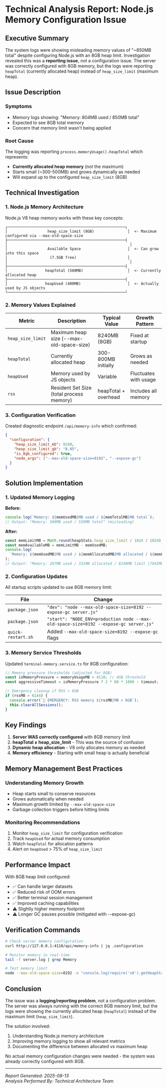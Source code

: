 # Technical Analysis Report: Node.js Memory Configuration Issue

## Executive Summary

The system logs were showing misleading memory values of "~850MB total" despite configuring Node.js with an 8GB heap limit. Investigation revealed this was a **reporting issue**, not a configuration issue. The server was correctly configured with 8GB memory, but the logs were reporting `heapTotal` (currently allocated heap) instead of `heap_size_limit` (maximum heap).

## Issue Description

### Symptoms

- Memory logs showing: "Memory: 804MB used / 850MB total"
- Expected to see 8GB total memory
- Concern that memory limit wasn't being applied

### Root Cause

The logging was reporting `process.memoryUsage().heapTotal` which represents:

- **Currently allocated heap memory** (not the maximum)
- Starts small (~300-500MB) and grows dynamically as needed
- Will expand up to the configured `heap_size_limit` (8GB)

## Technical Investigation

### 1. Node.js Memory Architecture

Node.js V8 heap memory works with these key concepts:

```
┌─────────────────────────────────────────────────────┐
│                  heap_size_limit (8GB)               │  <- Maximum configured via --max-old-space-size
├─────────────────────────────────────────────────────┤
│                                                       │
│                  Available Space                     │  <- Can grow into this space
│                   (7.5GB free)                       │
│                                                       │
├─────────────────────────────────────────────────────┤
│                 heapTotal (500MB)                    │  <- Currently allocated heap
├─────────────────────────────────────────────────────┤
│                 heapUsed (400MB)                     │  <- Actually used by JS objects
└─────────────────────────────────────────────────────┘
```

### 2. Memory Values Explained

| Metric            | Description                              | Typical Value        | Growth Pattern        |
| ----------------- | ---------------------------------------- | -------------------- | --------------------- |
| `heap_size_limit` | Maximum heap size (--max-old-space-size) | 8240MB (8GB)         | Fixed at startup      |
| `heapTotal`       | Currently allocated heap                 | 300-800MB initially  | Grows as needed       |
| `heapUsed`        | Memory used by JS objects                | Variable             | Fluctuates with usage |
| `rss`             | Resident Set Size (total process memory) | heapTotal + overhead | Includes all memory   |

### 3. Configuration Verification

Created diagnostic endpoint `/api/memory-info` which confirmed:

```json
{
  "configuration": {
    "heap_size_limit_mb": 8240,
    "heap_size_limit_gb": "8.05",
    "is_8gb_configured": true,
    "node_args": ["--max-old-space-size=8192", "--expose-gc"]
  }
}
```

## Solution Implementation

### 1. Updated Memory Logging

**Before:**

```javascript
console.log(`Memory: ${memUsedMB}MB used / ${memTotalMB}MB total`);
// Output: "Memory: 500MB used / 550MB total" (misleading)
```

**After:**

```javascript
const memLimitMB = Math.round(heapStats.heap_size_limit / 1024 / 1024);
const memAvailableMB = memLimitMB - memUsedMB;
console.log(
  `Memory: ${memUsedMB}MB used / ${memAllocatedMB}MB allocated / ${memLimitMB}MB limit (${memAvailableMB}MB available)`,
);
// Output: "Memory: 297MB used / 331MB allocated / 8240MB limit (7943MB available)"
```

### 2. Configuration Updates

All startup scripts updated to use 8GB memory limit:

| File               | Change                                                                                |
| ------------------ | ------------------------------------------------------------------------------------- |
| `package.json`     | `"dev": "node --max-old-space-size=8192 --expose-gc server.js"`                       |
| `package.json`     | `"start": "NODE_ENV=production node --max-old-space-size=8192 --expose-gc server.js"` |
| `quick-restart.sh` | Added `--max-old-space-size=8192 --expose-gc` flags                                   |

### 3. Memory Service Thresholds

Updated `terminal-memory.service.ts` for 8GB configuration:

```typescript
// Memory pressure thresholds (adjusted for 8GB)
const isMemoryPressure = memoryUsageMB > 4110; // 4GB threshold
const aggressiveTimeout = isMemoryPressure ? 2 * 60 * 1000 : timeout;

// Emergency cleanup if RSS > 6GB
if (rssMB > 6144) {
  console.error(`🚨 EMERGENCY: RSS memory ${rssMB}MB > 6GB`);
  this.clearAllSessions();
}
```

## Key Findings

1. **Server WAS correctly configured** with 8GB memory limit
2. **heapTotal ≠ heap_size_limit** - This was the source of confusion
3. **Dynamic heap allocation** - V8 only allocates memory as needed
4. **Memory efficiency** - Starting with small heap is actually beneficial

## Memory Management Best Practices

### Understanding Memory Growth

- Heap starts small to conserve resources
- Grows automatically when needed
- Maximum growth limited by `--max-old-space-size`
- Garbage collection triggers before hitting limits

### Monitoring Recommendations

1. Monitor `heap_size_limit` for configuration verification
2. Track `heapUsed` for actual memory consumption
3. Watch `heapTotal` for allocation patterns
4. Alert on `heapUsed` > 75% of `heap_size_limit`

## Performance Impact

With 8GB heap limit configured:

- ✅ Can handle larger datasets
- ✅ Reduced risk of OOM errors
- ✅ Better terminal session management
- ✅ Improved caching capabilities
- ⚠️ Slightly higher memory footprint
- ⚠️ Longer GC pauses possible (mitigated with --expose-gc)

## Verification Commands

```bash
# Check server memory configuration
curl http://127.0.0.1:4110/api/memory-info | jq .configuration

# Monitor memory in real-time
tail -f server.log | grep Memory

# Test memory limit
node --max-old-space-size=8192 -e "console.log(require('v8').getHeapStatistics().heap_size_limit / 1024 / 1024 / 1024, 'GB')"
```

## Conclusion

The issue was a **logging/reporting problem**, not a configuration problem. The server was always running with the correct 8GB memory limit, but the logs were showing the currently allocated heap (`heapTotal`) instead of the maximum limit (`heap_size_limit`).

The solution involved:

1. Understanding Node.js memory architecture
2. Improving memory logging to show all relevant metrics
3. Documenting the difference between allocated vs maximum heap

No actual memory configuration changes were needed - the system was already correctly configured with 8GB.

---

_Report Generated: 2025-08-13_  
_Analysis Performed By: Technical Architecture Team_
